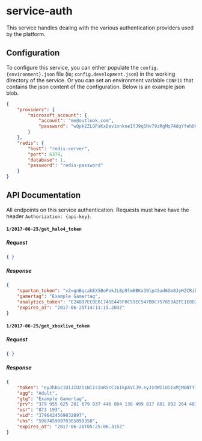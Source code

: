 # service-auth

This service handles dealing with the various authentication providers used by the platform.

## Configuration

To configure this service, you can either populate the `config.{environment}.json` file (ie; `config.development.json`) in the working directory of the service. Or you can set an environment variable `CONFIG` that contains the json content of the configuration. Below is an example json blob.

``` json
{
    "providers": {
        "microsoft_account": {
            "account": "me@outlook.com",
            "password": "wQpk2ZLGPsKxDav1nnkneIfJ9q5Hv79zRgMq74dqYfehOV7H84CBa3dBcec8qt0F"
        }
    },
    "redis": {
        "host": "redis-server",
        "port": 6379,
        "database": 1,
        "password": "redis-password"
    }
}

```

## API Documentation

All endpoints on this service authentication. Requests must have have the header `Authorization: {api-key}`.

#### `1/2017-06-25/get_halo4_token`

##### Request
``` json
{ }
```

##### Response
``` json
{
    "spartan_token": "v2=gnBqcakEXSBoPokJLBp9lm8BKx30lp45ad6Om8JyHZCRihLWxwA9qdhfBJPZixzUVVIMHLbw1jwmtiaW9ho3KorHhgtTVeTYheVbM1xhjlUWDLG5UCDV37UJUEodITlp9uAltMsFVkK700VSJVPtMlGIvnrIWRfumTu2NUl8YtMllNb20uaBwYrS44kg8BRGOSHfF6EyGsrlUvwrwKcNgLWnK7SU9GjV5gdjrncQjL9Rvx2xaii2ZGEhhD65PKVPIeMmSfV0NtfCYEsPrh8EzdnVtCA5WC6OStjWIqdrylyyvVkct3oBPgpOKoOAdyjbMny8MsqBE6vieBgfEmOrA9lge8KskW8j65Cz3n7ZKOTaDcBgT0tAWFQ3CGqy6bOgBR6BYguv6MtQfxdLXO9V8XTSQisbrfk3oTuKAnZ",
    "gamertag": "Example Gamertag",
    "analytics_token": "E24B97ECBE01745E445F0C59EC547BDC757853A2FE1E8D2FFD5849EC6CFC6220",
    "expires_at": "2017-06-25T14:11:15.203Z"
}
```

#### `1/2017-06-25/get_xboxlive_token`

##### Request
``` json
{ }
```

##### Response
``` json
{
    "token": "eyJhbGciOiJIUzI1NiIsInR5cCI6IkpXVCJ9.eyJzdWIiOiIxMjM0NTY3ODkwIiwibmFtZSI6IkpvaG4gRG9lIiwiYWRtaW4iOnRydWV9.TJVA95OrM7E2cBab30RMHrHDcEfxjoYZgeFONFh7HgQ",
    "agg": "Adult",
    "gtg": "Example Gamertag",
    "prv": "379 955 625 281 679 837 446 804 138 499 817 801 092 264 487 959 701 621 728 566 254 798 349 547",
    "usr": "873 193",
    "xid": "3796424569032897",
    "uhs": "59874598978365899358",
    "expires_at": "2017-06-26T05:25:06.315Z"
}
```
